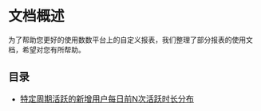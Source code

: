 
# **文档概述**
为了帮助您更好的使用数数平台上的自定义报表，我们整理了部分报表的使用文档，希望对您有所帮助。


## **目录**

* <font size="3"><a href="http://doc.gamehaus.com/docs/show/592">特定周期活跃的新增用户每日前N次活跃时长分布</a></font>